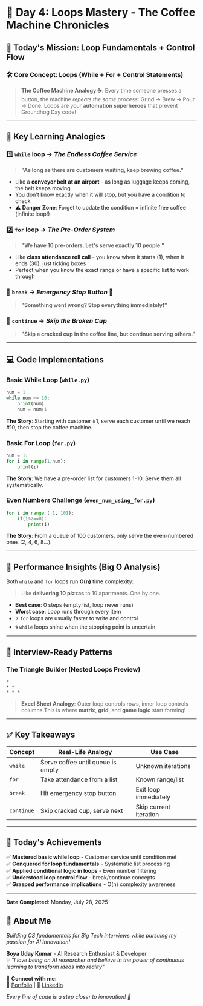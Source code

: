 # 🔁 Day 4: Loops Mastery - The Coffee Machine Chronicles

## 🎯 **Today's Mission: Loop Fundamentals + Control Flow**

### 🛠️ **Core Concept: Loops (While + For + Control Statements)**

> **The Coffee Machine Analogy ☕**: Every time someone presses a button, the machine *repeats the same process*: Grind → Brew → Pour → Done. Loops are your **automation superheroes** that prevent Groundhog Day code!

---

## 🧠 **Key Learning Analogies**

### 1️⃣ **`while` loop** → *The Endless Coffee Service*
> **"As long as there are customers waiting, keep brewing coffee."**

- Like a **conveyor belt at an airport** - as long as luggage keeps coming, the belt keeps moving
- You don't know exactly when it will stop, but you have a condition to check
- ⚠️ **Danger Zone**: Forget to update the condition = infinite free coffee (infinite loop!)

### 2️⃣ **`for` loop** → *The Pre-Order System*
> **"We have 10 pre-orders. Let's serve exactly 10 people."**

- Like **class attendance roll call** - you know when it starts (1), when it ends (30), just ticking boxes
- Perfect when you know the exact range or have a specific list to work through

### 🔸 **`break`** → *Emergency Stop Button* 🛑
> **"Something went wrong? Stop everything immediately!"**

### 🔸 **`continue`** → *Skip the Broken Cup*
> **"Skip a cracked cup in the coffee line, but continue serving others."**

---

## 💻 **Code Implementations**

### **Basic While Loop** (`while.py`)
```python
num = 1
while num <= 10:
    print(num)
    num = num+1
```
**The Story**: Starting with customer #1, serve each customer until we reach #10, then stop the coffee machine.

### **Basic For Loop** (`for.py`)
```python
num = 11
for i in range(1,num):
    print(i)
```
**The Story**: We have a pre-order list for customers 1-10. Serve them all systematically.

### **Even Numbers Challenge** (`even_num_using_for.py`)
```python
for i in range ( 1, 101):
    if(i%2==0):
        print(i)
```
**The Story**: From a queue of 100 customers, only serve the even-numbered ones (2, 4, 6, 8...).

---

## 🚀 **Performance Insights (Big O Analysis)**

Both `while` and `for` loops run **O(n)** time complexity:
> Like **delivering 10 pizzas** to 10 apartments. One by one.

- **Best case**: 0 steps (empty list, loop never runs)
- **Worst case**: Loop runs through every item
- ⚡ `for` loops are usually faster to write and control
- 🌀 `while` loops shine when the stopping point is uncertain

---

## 🎪 **Interview-Ready Patterns**

### **The Triangle Builder** (Nested Loops Preview)
```
*
* *
* * *
```
> **Excel Sheet Analogy**: Outer loop controls rows, inner loop controls columns
> This is where **matrix**, **grid**, and **game logic** start forming!

---

## ✅ **Key Takeaways**

| Concept | Real-Life Analogy | Use Case |
|---------|------------------|----------|
| `while` | Serve coffee until queue is empty | Unknown iterations |
| `for` | Take attendance from a list | Known range/list |
| `break` | Hit emergency stop button | Exit loop immediately |
| `continue` | Skip cracked cup, serve next | Skip current iteration |

---

## 🎯 **Today's Achievements**

✅ **Mastered basic while loop** - Customer service until condition met  
✅ **Conquered for loop fundamentals** - Systematic list processing  
✅ **Applied conditional logic in loops** - Even number filtering  
✅ **Understood loop control flow** - break/continue concepts  
✅ **Grasped performance implications** - O(n) complexity awareness  

---

**Date Completed**: Monday, July 28, 2025

## 🚀 About Me
*Building CS fundamentals for Big Tech interviews while pursuing my passion for AI innovation!*

**Boya Uday Kumar** - AI Research Enthusiast & Developer  
💡 *"I love being an AI researcher and believe in the power of continuous learning to transform ideas into reality"*

🔗 **Connect with me:**  
📱 [Portfolio](https://ud-ai-kumar.vercel.app/) | 💼 [LinkedIn](https://www.linkedin.com/in/uday-kumar-boya-ai-innovator)

*Every line of code is a step closer to innovation! 🌟* 